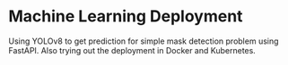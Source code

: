 # Machine Learning Deployment

Using YOLOv8 to get prediction for simple mask detection problem using FastAPI. Also trying out the deployment in Docker and Kubernetes. 
